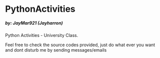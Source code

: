# PythonActivities
#####  by: JayMar921 (Jayharron)

Python Activities - University Class.

Feel free to check the source codes provided, just do what ever you want and dont disturb me by sending messages/emails
